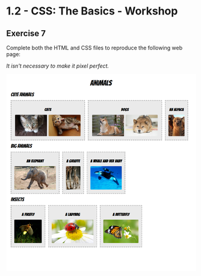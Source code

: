 # 1.2 - CSS: The Basics - Workshop

## Exercise 7

Complete both the HTML and CSS files to reproduce the following web page:

_It isn't necessary to make it pixel perfect._

![exercise-7 goal](../../__lecture/assets/ex-7-goal.png)
